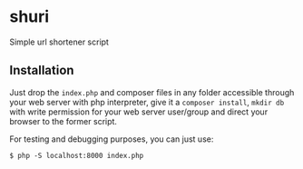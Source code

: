 shuri
=====

Simple url shortener script

Installation
------------

Just drop the `index.php` and composer files in any folder accessible
through your web server with php interpreter, give it a `composer
install`, `mkdir db` with write permission for your web server
user/group and direct your browser to the former script.

For testing and debugging purposes, you can just use:

    $ php -S localhost:8000 index.php
